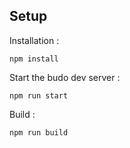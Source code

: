 ## Setup

Installation :
```shell
npm install
```
Start the budo dev server : 
```shell
npm run start
```
Build : 
```shell
npm run build
```

